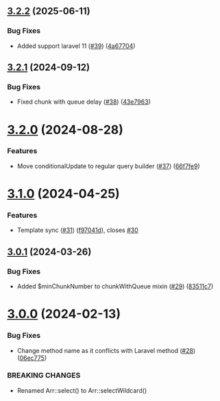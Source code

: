 ## [3.2.2](https://github.com/tenantcloud/laravel-mixins/compare/v3.2.1...v3.2.2) (2025-06-11)


### Bug Fixes

* Added support laravel 11 ([#39](https://github.com/tenantcloud/laravel-mixins/issues/39)) ([4a67704](https://github.com/tenantcloud/laravel-mixins/commit/4a677042dd809a5411095d5f73ad783f8ae8a34e))

## [3.2.1](https://github.com/tenantcloud/laravel-mixins/compare/v3.2.0...v3.2.1) (2024-09-12)


### Bug Fixes

* Fixed chunk with queue delay ([#38](https://github.com/tenantcloud/laravel-mixins/issues/38)) ([43e7963](https://github.com/tenantcloud/laravel-mixins/commit/43e79635b92430c043fc0d174d193a1b6d3e6a08))

# [3.2.0](https://github.com/tenantcloud/laravel-mixins/compare/v3.1.0...v3.2.0) (2024-08-28)


### Features

* Move conditionalUpdate to regular query builder ([#37](https://github.com/tenantcloud/laravel-mixins/issues/37)) ([66f7fe9](https://github.com/tenantcloud/laravel-mixins/commit/66f7fe99f89d025c5f2e0c5bc3863e53898405e2))

# [3.1.0](https://github.com/tenantcloud/laravel-mixins/compare/v3.0.1...v3.1.0) (2024-04-25)


### Features

* Template sync ([#31](https://github.com/tenantcloud/laravel-mixins/issues/31)) ([f97041d](https://github.com/tenantcloud/laravel-mixins/commit/f97041d53fc12ca75c61bcffc897244d7c0c11c8)), closes [#30](https://github.com/tenantcloud/laravel-mixins/issues/30)

## [3.0.1](https://github.com/tenantcloud/laravel-mixins/compare/v3.0.0...v3.0.1) (2024-03-26)


### Bug Fixes

* Added $minChunkNumber to chunkWithQueue mixin ([#29](https://github.com/tenantcloud/laravel-mixins/issues/29)) ([83511c7](https://github.com/tenantcloud/laravel-mixins/commit/83511c78d8bde138248800d695d9974d92024e1c))

# [3.0.0](https://github.com/tenantcloud/laravel-mixins/compare/v2.8.1...v3.0.0) (2024-02-13)


### Bug Fixes

* Change method name as it conflicts with Laravel method ([#28](https://github.com/tenantcloud/laravel-mixins/issues/28)) ([06ec775](https://github.com/tenantcloud/laravel-mixins/commit/06ec775a6d1d88a204b8609ade49cc64d11c7399))


### BREAKING CHANGES

* Renamed Arr::select() to Arr::selectWildcard()
